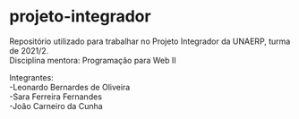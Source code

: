 # projeto-integrador
Repositório utilizado para trabalhar no Projeto Integrador da UNAERP, turma de 2021/2.  
Disciplina mentora: Programação para Web II  

Integrantes:  
-Leonardo Bernardes de Oliveira  
-Sara Ferreira Fernandes  
-João Carneiro da Cunha  

